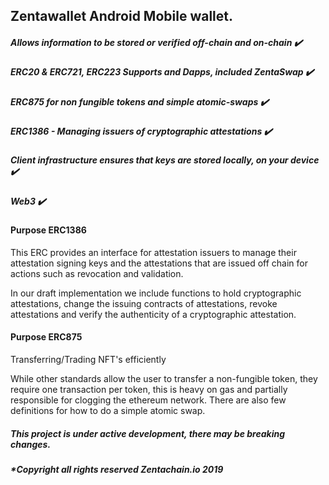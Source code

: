 ## Zentawallet Android Mobile wallet.


##### Allows information to be stored or verified off-chain and on-chain ✔️

##### ERC20 & ERC721, ERC223 Supports and Dapps, included ZentaSwap ✔️

##### ERC875 for non fungible tokens and simple atomic-swaps ✔️

##### ERC1386 - Managing issuers of cryptographic attestations ✔️

##### Client infrastructure ensures that keys are stored locally, on your device ✔️

##### Web3 ✔️


#### Purpose ERC1386

This ERC provides an interface for attestation issuers to manage their attestation signing keys and the attestations that are issued off chain for actions such as revocation and validation.

In our draft implementation we include functions to hold cryptographic attestations, change the issuing contracts of attestations, revoke attestations and verify the authenticity of a cryptographic attestation.
 

#### Purpose ERC875

Transferring/Trading NFT's efficiently

While other standards allow the user to transfer a non-fungible token, they require one transaction per token, this is heavy on gas and partially responsible for clogging the ethereum network. There are also few definitions for how to do a simple atomic swap.

##### This project is under active development, there may be breaking changes.
##### *Copyright all rights reserved Zentachain.io 2019
